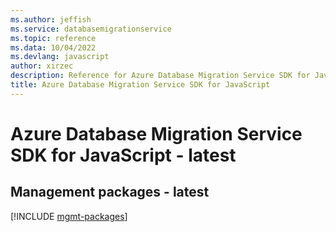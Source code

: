 ```yaml
---
ms.author: jeffish
ms.service: databasemigrationservice
ms.topic: reference
ms.data: 10/04/2022
ms.devlang: javascript
author: xirzec
description: Reference for Azure Database Migration Service SDK for JavaScript
title: Azure Database Migration Service SDK for JavaScript
---
```

# Azure Database Migration Service SDK for JavaScript - latest

## Management packages - latest
[!INCLUDE [mgmt-packages](database-migration-service-mgmt-index.md)]
